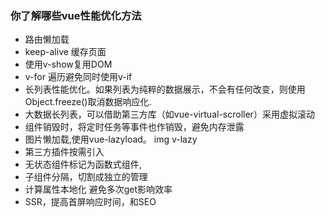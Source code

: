 ### 你了解哪些vue性能优化方法
- 路由懒加载
- keep-alive 缓存页面
- 使用v-show复用DOM
- v-for 遍历避免同时使用v-if
- 长列表性能优化。如果列表为纯粹的数据展示，不会有任何改变，则使用Object.freeze()取消数据响应化.
- 大数据长列表，可以借助第三方库（如vue-virtual-scroller）采用虚拟滚动
- 组件销毁时，将定时任务等事件也作销毁，避免内存泄露
- 图片懒加载,使用vue-lazyload。 img v-lazy
- 第三方插件按需引入
- 无状态组件标记为函数式组件,<templat functional>
- 子组件分隔，切割成独立的管理
- 计算属性本地化 避免多次get影响效率
- SSR，提高首屏响应时间，和SEO
